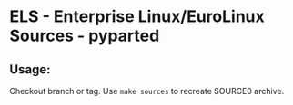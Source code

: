 # ELS - Enterprise Linux/EuroLinux Sources - pyparted
 
## Usage:
  Checkout branch or tag. Use `make sources` to recreate  SOURCE0 archive.
